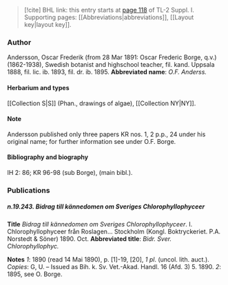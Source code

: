 > [!cite] BHL link: this entry starts at [page 118](https://www.biodiversitylibrary.org/page/33264845) of TL-2 Suppl. I.
> Supporting pages: [[Abbreviations|abbreviations]], [[Layout key|layout key]].

### Author

Andersson, Oscar Frederik (from 28 Mar 1891: Oscar Frederic Borge, q.v.) (1862-1938), Swedish botanist and highschool teacher, fil. kand. Uppsala 1888, fil. lic. ib. 1893, fil. dr. ib. 1895. 
**Abbreviated name**: *O.F. Anderss.*

#### Herbarium and types

[[Collection S|S]] (Phan., drawings of algae), [[Collection NY|NY]].

#### Note

Andersson published only three papers KR nos. 1, 2 p.p., 24 under his original name; for further information see under O.F. Borge.

#### Bibliography and biography

IH 2: 86; KR 96-98 (sub Borge), (main bibl.).

### Publications

##### n.19.243. Bidrag till kännedomen om Sveriges Chlorophyllophyceer

**Title**
*Bidrag till kännedomen om Sveriges Chlorophyllophyceer*. I. Chlorophyllophyceer från Roslagen... Stockholm (Kongl. Boktryckeriet. P.A. Norstedt & Söner) 1890. Oct.
**Abbreviated title**: *Bidr. Sver. Chlorophyllophyc.*

**Notes**
*1*: 1890 (read 14 Mai 1890), p. \[1\]-19, \[20\], *1 pl*. (uncol. lith. auct.). *Copies*: G, U. – Issued as Bih. k. Sv. Vet.-Akad. Handl. 16 (Afd. 3) 5. 1890.
*2*: 1895, see O. Borge.

